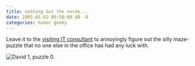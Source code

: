 ```yaml
---
title: nothing but the nerds...
date: 2005-05-02 05:59:00.00 -8
categories: humor geeky
---
```

Leave it to the [visiting IT consultant](http://www.dknetworks.org/wordpress/) to annoyingly figure out the silly maze-puzzle that no one else in the office has had any luck with.

![David 1, puzzle 0.](/images/8740431_31635239_0.jpeg)
